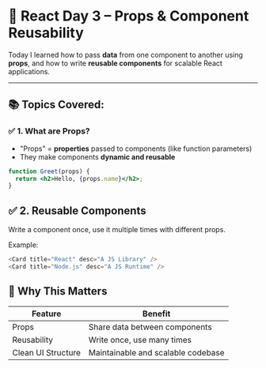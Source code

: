 # 📅 React Day 3 – Props & Component Reusability

Today I learned how to pass **data** from one component to another using **props**, and how to write **reusable components** for scalable React applications.

---

## 📚 Topics Covered:

### ✅ 1. What are Props?
- "Props" = **properties** passed to components (like function parameters)
- They make components **dynamic and reusable**

```jsx
function Greet(props) {
  return <h2>Hello, {props.name}</h2>;
}
```
## ✅ 2. Reusable Components
Write a component once, use it multiple times with different props.

Example:
```js
<Card title="React" desc="A JS Library" />
<Card title="Node.js" desc="A JS Runtime" />
```
## 🧠 Why This Matters
| Feature            | Benefit                            |
| ------------------ | ---------------------------------- |
| Props              | Share data between components      |
| Reusability        | Write once, use many times         |
| Clean UI Structure | Maintainable and scalable codebase |

